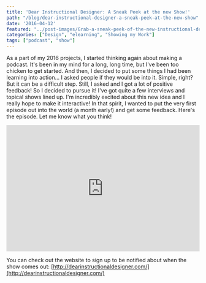 ```yaml
---
title: 'Dear Instructional Designer: A Sneak Peek at the new Show!'
path: "/blog/dear-instructional-designer-a-sneak-peek-at-the-new-show"
date: '2016-04-12'
featured: "../post-images/Grab-a-sneak-peek-of-the-new-instructional-design-newbie-podcast.png"
categories: ["Design", "elearning", "Showing my Work"]
tags: ["podcast", "show"]
---
```


As a part of my 2016 projects, I started thinking again about making a podcast. It's been in my mind for a long, long time, but I've been too chicken to get started. And then, I decided to put some things I had been learning into action... I asked people if they would be into it. Simple, right? But it can be a difficult step. Still, I asked and I got a lot of positive feedback! So I decided to pursue it! I've got quite a few interviews and topical shows lined up. I'm incredibly excited about this new idea and I really hope to make it interactive! In that spirit, I wanted to put the very first episode out into the world (a month early!) and get some feedback. Here's the episode. Let me know what you think!

<iframe src="https://simplecast.com/e/34532?style=large" width="100%" height="330px" frameborder="0" scrolling="no" seamless=""></iframe>

You can check out the website to sign up to be notified about when the show comes out: [http://dearinstructionaldesigner.com/](http://dearinstructionaldesigner.com/)
